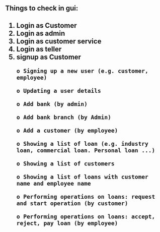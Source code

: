 <h2> Things to check in gui:<h2>
<ol>
    <li>Login as Customer</li>
    <li>Login as admin</li>
    <li>Login as customer service</li>
    <li>Login as teller</li>
    <li>signup as Customer</li>

    
    o Signing up a new user (e.g. customer, employee) 
    
    o Updating a user details 
    
    o Add bank (by admin) 
    
    o Add bank branch (by Admin) 
    
    o Add a customer (by employee) 
    
    o Showing a list of loan (e.g. industry loan, commercial loan. Personal loan ...) 
    
    o Showing a list of customers 
    
    o Showing a list of loans with customer name and employee name 
    
    o Performing operations on loans: request and start operation (by customer) 
    
    o Performing operations on loans: accept, reject, pay loan (by employee) 


</ol>